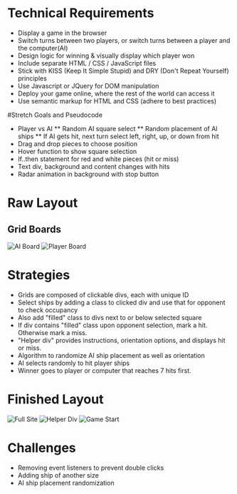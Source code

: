 # Technical Requirements
* Display a game in the browser
* Switch turns between two players, or switch turns between a player and the computer(AI)
* Design logic for winning & visually display which player won
* Include separate HTML / CSS / JavaScript files
* Stick with KISS (Keep It Simple Stupid) and DRY (Don't Repeat Yourself) principles
* Use Javascript or JQuery for DOM manipulation
* Deploy your game online, where the rest of the world can access it
* Use semantic markup for HTML and CSS (adhere to best practices)


#Stretch Goals and Pseudocode
* Player vs AI
** Random AI square select
** Random placement of AI ships
** If AI gets hit, next turn select left, right, up, or down from hit
* Drag and drop pieces to choose position
* Hover function to show square selection
* If..then statement for red and white pieces (hit or miss)
* Text div, background and content changes with hits
* Radar animation in background with stop button

# Raw Layout

## Grid Boards 
![AI Board](img/Screenshots/Raw-warboat.png)
![Player Board](img/Screenshots/raw-your-board.png)

# Strategies
* Grids are composed of clickable divs, each with unique ID
* Select ships by adding a class to clicked div and use that for opponent to check occupancy
* Also add "filled" class to divs next to or below selected square
* If div contains "filled" class upon opponent selection, mark a hit. Otherwise mark a miss.
* "Helper div" provides instructions, orientation options, and displays hit or miss.
* Algorithm to randomize AI ship placement as well as orientation
* AI selects randomly to hit player ships
* Winner goes to player or computer that reaches 7 hits first.

# Finished Layout
![Full Site](./img/Screenshots/Full-site.png)
![Helper Div](./img/Screenshots/Ship-option.png)
![Game Start](./img/Screenshots/Ships-placed.png)

# Challenges 
* Removing event listeners to prevent double clicks
* Adding ship of another size
* AI ship placement randomization

